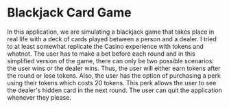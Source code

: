 # Blackjack Card Game
In this application, we are simulating a blackjack game that takes place in real life with a deck of cards played between a person and a dealer. I tried to at least somewhat replicate the Casino experience with tokens and whatnot. The user has to make a bet before each round and in this simplified version of the game, there can only be two possible scenarios: the user wins or the dealer wins. Thus, the user will either earn tokens after the round or lose tokens. Also, the user has the option of purchasing a perk using their tokens which costs 20 tokens. This perk allows the user to see the dealer's hidden card in the next round. The user can quit the application whenever they please. 
